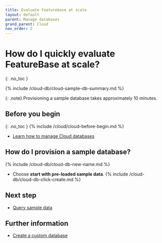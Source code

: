 ```yaml
---
title: Evaluate featurebase at scale
layout: default
parent: Manage databases
grand_parent: Cloud
nav_order: 2
---
```


# How do I quickly evaluate FeatureBase at scale?
{: .no_toc }

{% include /cloud-db/cloud-sample-db-summary.md %}

{: .note}
Provisioning a sample database takes approximately 10 minutes.

## Before you begin
{: .no_toc }
{% include /cloud/cloud-before-begin.md %}
* [Learn how to manage Cloud databases](/docs/cloud/cloud-databases/cloud-db-manage)

## How do I provision a sample database?

{% include /cloud-db/cloud-db-new-name.md %}
* Choose **start with pre-loaded sample data**.
{% include /cloud-db/cloud-db-click-create.md %}

## Next step

* [Query sample data](/docs/cloud/cloud-query/cloud-query-home)

## Further information

* [Create a custom database](/docs/cloud/cloud-databases/cloud-db/cloud-db-create-custom)

